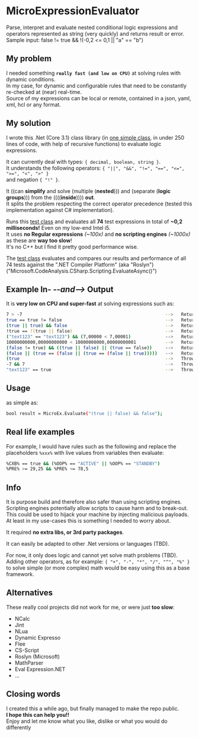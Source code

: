 # MicroExpressionEvaluator
Parse, interpret and evaluate nested conditional logic expressions and operators represented as string (very quickly) and returns result or error. Sample input: false != true && !(-0,2 <= 0,1 || "a" == "b") 

## My problem
I needed something **`really fast (and low on CPU)`** at solving rules with dynamic conditions.  
In my case, for dynamic and configurable rules that need to be constantly re-checked at (near) real-time.  
Source of my expressions can be local or remote, contained in a json, yaml, xml, hcl or any format.

## My solution
I wrote this .Net (Core 3.1) class library (in [one simple class], in under 250 lines of code, with help of recursive functions) to evaluate logic expressions.  
  
It can currently deal with types: `{ decimal, boolean, string }`.  
It understands the following operators: `{ "||", "&&", "!=", "==", "<=", ">=", "<", ">" }`  
and negation `{ "!" }`.  

It ((can **simplify** and solve (multiple (**nested**))) and (separate (**logic groups**))) from the ((((**inside**)))) **out**.  
It splits the problem respecting the correct operator precedence (tested this implementation against C# implementation).  
  
Runs this [test class] and evaluates all **74** test expressions in total of **~0,2 milliseconds!** Even on my low-end Intel i5.  
It uses **no Regular expressions** *(~100x)* and **no scripting engines** *(~1000x)* as these are **way too slow**!  
It's no C++ but I find it pretty good performance wise.  

The [test class] evaluates and compares our results and performance of all 74 tests against the ".NET Compiler Platform" (aka "Roslyn") ("Microsoft.CodeAnalysis.CSharp.Scripting.EvaluateAsync()")

## Example **In-** *--and-->* **Output**
It is **very low on CPU and super-fast** at solving expressions such as:
```sh
7 > -7                                                      -->   Returns: true
true == true != false                                       -->   Returns: true
(true || true) && false                                     -->   Returns: false
!true == !(true || false)                                   -->   Returns: true
("text123" == "text123") && (7,00000 < 7,00001)             -->   Returns: true
10000000000,00000000000 < 10000000000,00000000001           -->   Returns: true
(false != true) && ((true || false) || (true == false))     -->   Returns: true
(false || (true == (false || (true == (false || true)))))   -->   Returns: true
(true                                                       -->   Throws (expected) exception: "Invalid input! ) expected."
-7 && 7                                                     -->   Throws (expected) exception: "Invalid input! Operator can only be applied to operands of type 'bool'."
"text123" == true                                           -->   Throws (expected) exception: "Invalid input! Operator can only be applied to operands of type 'bool'."
```

## Usage
as simple as:
```sh
bool result = MicroEx.Evaluate("(true || false) && false");
```

## Real life examples
For example, I would have rules such as the following and replace the placeholders `%xxx%` with live values from variables then evaluate:
```sh
%CXB% == true && (%OOP% == "ACTIVE" || %OOP% == "STANDBY")
%PRE% >= 29,25 && %PRE% <= 78,5
```

## Info
It is purpose build and therefore also safer than using scripting engines. Scripting engines potentially allow scripts to cause harm and to break-out. This could be used to hijack your machine by injecting malicious payloads. At least in my use-cases this is something I needed to worry about.  
  
It required **no extra libs, or 3rd party packages**.

It can easily be adapted to other .Net versions or languages (TBD).  
  
For now, it only does logic and cannot yet solve math problems (TBD).  
Adding other operators, as for example: `{ "+", "-", "*", "/", "^", "%" }` to solve simple (or more complex) math would be easy using this as a base framework.

## Alternatives
These really cool projects did not work for me, or were just **too slow**:
-   NCalc
-   Jint
-   NLua
-   Dynamic Expresso
-   Flee
-   CS-Script
-   Roslyn (Microsoft)
-   MathParser
-   Eval Expression.NET
-   ...

## Closing words
I created this a while ago, but finally managed to make the repo public.  
**I hope this can help you!!**  
Enjoy and let me know what you like, dislike or what you would do differently  

   [one simple class]: <https://github.com/webermania/MicroExpressionEvaluator/blob/master/MicroExpressionEvaluator/MicroEx.cs>
   [test class]: <https://github.com/webermania/MicroExpressionEvaluator/blob/master/TestAndDemo/Program.cs>
